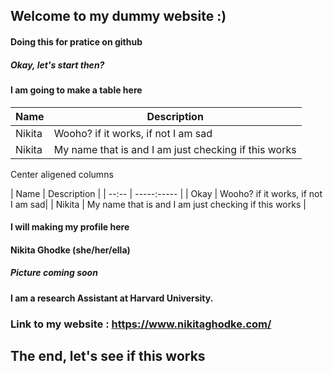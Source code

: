 ## Welcome to my dummy website :)
#### Doing this for pratice on github


##### Okay, let's start then?


#### I am going to make a table here
 
| Name    | Description |
| -----   | ----------- |
| Nikita  | Wooho? if it works, if not I am sad| 
| Nikita  | My name that is and I am just checking if this works | 

Center aligened columns 

| Name    | Description |
| --:--   | -----:----- |
| Okay    | Wooho? if it works, if not I am sad| 
| Nikita  | My name that is and I am just checking if this works | 

#### I will making my profile here

#### Nikita Ghodke (she/her/ella)

##### Picture coming soon


#### I am a research Assistant at Harvard University.

### Link to my website : https://www.nikitaghodke.com/


## The end, let's see if this works 





